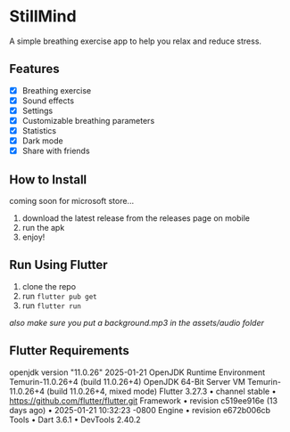 # StillMind

A simple breathing exercise app to help you relax and reduce stress.

## Features

- [x] Breathing exercise
- [x] Sound effects
- [x] Settings
- [x] Customizable breathing parameters
- [x] Statistics
- [x] Dark mode
- [x] Share with friends

## How to Install

coming soon for microsoft store...

1. download the latest release from the releases page on mobile
2. run the apk
3. enjoy!

## Run Using Flutter

1. clone the repo
2. run `flutter pub get`
3. run `flutter run`

*also make sure you put a background.mp3 in the assets/audio folder*

## Flutter Requirements

openjdk version "11.0.26" 2025-01-21
OpenJDK Runtime Environment Temurin-11.0.26+4 (build 11.0.26+4)
OpenJDK 64-Bit Server VM Temurin-11.0.26+4 (build 11.0.26+4, mixed mode)
Flutter 3.27.3 • channel stable • https://github.com/flutter/flutter.git
Framework • revision c519ee916e (13 days ago) • 2025-01-21 10:32:23 -0800
Engine • revision e672b006cb
Tools • Dart 3.6.1 • DevTools 2.40.2
